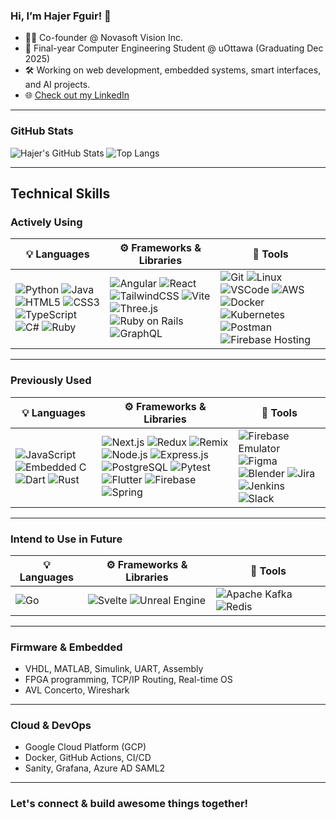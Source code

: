 ### Hi, I’m Hajer Fguir! 👋

- 👩‍💻 Co-founder @ Novasoft Vision Inc.  
- 🧠 Final-year Computer Engineering Student @ uOttawa (Graduating Dec 2025)  
- 🛠️ Working on web development, embedded systems, smart interfaces, and AI projects.  
- 🌐 [Check out my LinkedIn](https://www.linkedin.com/in/hajer-fguir/)

---

### GitHub Stats

![Hajer's GitHub Stats](https://github-readme-stats.vercel.app/api?username=hajerfguir&show_icons=true&count_private=true&theme=react)
![Top Langs](https://github-readme-stats.vercel.app/api/top-langs/?username=hajerfguir&layout=compact&theme=react)

---

## Technical Skills

### Actively Using

| 💡 Languages | ⚙️ Frameworks & Libraries | 🔧 Tools |
|-------------|---------------------------|----------|
| ![Python](https://img.shields.io/badge/Python-3776AB?style=flat&logo=python&logoColor=white) ![Java](https://img.shields.io/badge/Java-007396?style=flat&logo=java&logoColor=white) ![HTML5](https://img.shields.io/badge/HTML5-E34F26?style=flat&logo=html5&logoColor=white) ![CSS3](https://img.shields.io/badge/CSS3-1572B6?style=flat&logo=css3&logoColor=white) ![TypeScript](https://img.shields.io/badge/TypeScript-3178C6?style=flat&logo=typescript&logoColor=white) ![C#](https://img.shields.io/badge/C%23-239120?style=flat&logo=c-sharp&logoColor=white) ![Ruby](https://img.shields.io/badge/Ruby-CC342D?style=flat&logo=ruby&logoColor=white) | ![Angular](https://img.shields.io/badge/Angular-DD0031?style=flat&logo=angular&logoColor=white) ![React](https://img.shields.io/badge/React-20232A?style=flat&logo=react&logoColor=61DAFB) ![TailwindCSS](https://img.shields.io/badge/Tailwind_CSS-38B2AC?style=flat&logo=tailwind-css&logoColor=white) ![Vite](https://img.shields.io/badge/Vite-646CFF?style=flat&logo=vite&logoColor=white) ![Three.js](https://img.shields.io/badge/Three.js-000000?style=flat&logo=three.js&logoColor=white) ![Ruby on Rails](https://img.shields.io/badge/Rails-CC0000?style=flat&logo=rubyonrails&logoColor=white) ![GraphQL](https://img.shields.io/badge/GraphQL-E10098?style=flat&logo=graphql&logoColor=white) | ![Git](https://img.shields.io/badge/Git-F05032?style=flat&logo=git&logoColor=white) ![Linux](https://img.shields.io/badge/Linux-FCC624?style=flat&logo=linux&logoColor=black) ![VSCode](https://img.shields.io/badge/VS_Code-007ACC?style=flat&logo=visual-studio-code&logoColor=white) ![AWS](https://img.shields.io/badge/AWS-232F3E?style=flat&logo=amazon-aws&logoColor=white) ![Docker](https://img.shields.io/badge/Docker-2496ED?style=flat&logo=docker&logoColor=white) ![Kubernetes](https://img.shields.io/badge/Kubernetes-326CE5?style=flat&logo=kubernetes&logoColor=white) ![Postman](https://img.shields.io/badge/Postman-FF6C37?style=flat&logo=postman&logoColor=white) ![Firebase Hosting](https://img.shields.io/badge/Firebase-FFCA28?style=flat&logo=firebase&logoColor=black) |

---

### Previously Used

| 💡 Languages | ⚙️ Frameworks & Libraries | 🔧 Tools |
|-------------|---------------------------|----------|
| ![JavaScript](https://img.shields.io/badge/JavaScript-F7DF1E?style=flat&logo=javascript&logoColor=black) ![Embedded C](https://img.shields.io/badge/Embedded%20C-00599C?style=flat&logo=c&logoColor=white) ![Dart](https://img.shields.io/badge/Dart-0175C2?style=flat&logo=dart&logoColor=white) ![Rust](https://img.shields.io/badge/Rust-000000?style=flat&logo=rust&logoColor=white) | ![Next.js](https://img.shields.io/badge/Next.js-000000?style=flat&logo=next.js&logoColor=white) ![Redux](https://img.shields.io/badge/Redux-764ABC?style=flat&logo=redux&logoColor=white) ![Remix](https://img.shields.io/badge/Remix-000000?style=flat&logo=remix&logoColor=white) ![Node.js](https://img.shields.io/badge/Node.js-339933?style=flat&logo=node.js&logoColor=white) ![Express.js](https://img.shields.io/badge/Express-000000?style=flat&logo=express&logoColor=white) ![PostgreSQL](https://img.shields.io/badge/PostgreSQL-336791?style=flat&logo=postgresql&logoColor=white) ![Pytest](https://img.shields.io/badge/Pytest-3776AB?style=flat&logo=python&logoColor=white) ![Flutter](https://img.shields.io/badge/Flutter-02569B?style=flat&logo=flutter&logoColor=white) ![Firebase](https://img.shields.io/badge/Firebase-FFCA28?style=flat&logo=firebase&logoColor=black) ![Spring](https://img.shields.io/badge/Spring-6DB33F?style=flat&logo=spring&logoColor=white) | ![Firebase Emulator](https://img.shields.io/badge/Firebase_Emulator-FFCA28?style=flat&logo=firebase&logoColor=black) ![Figma](https://img.shields.io/badge/Figma-F24E1E?style=flat&logo=figma&logoColor=white) ![Blender](https://img.shields.io/badge/Blender-F5792A?style=flat&logo=blender&logoColor=white) ![Jira](https://img.shields.io/badge/Jira-0052CC?style=flat&logo=jira&logoColor=white) ![Jenkins](https://img.shields.io/badge/Jenkins-D24939?style=flat&logo=jenkins&logoColor=white) ![Slack](https://img.shields.io/badge/Slack-4A154B?style=flat&logo=slack&logoColor=white) |

---

### Intend to Use in Future

| 💡 Languages | ⚙️ Frameworks & Libraries | 🔧 Tools |
|-------------|---------------------------|----------|
| ![Go](https://img.shields.io/badge/Go-00ADD8?style=flat&logo=go&logoColor=white) | ![Svelte](https://img.shields.io/badge/Svelte-FF3E00?style=flat&logo=svelte&logoColor=white) ![Unreal Engine](https://img.shields.io/badge/Unreal_Engine-313131?style=flat&logo=unrealengine&logoColor=white) | ![Apache Kafka](https://img.shields.io/badge/Kafka-231F20?style=flat&logo=apache-kafka&logoColor=white) ![Redis](https://img.shields.io/badge/Redis-DC382D?style=flat&logo=redis&logoColor=white) |

---

### Firmware & Embedded

- VHDL, MATLAB, Simulink, UART, Assembly  
- FPGA programming, TCP/IP Routing, Real-time OS  
- AVL Concerto, Wireshark

---

### Cloud & DevOps

- Google Cloud Platform (GCP)  
- Docker, GitHub Actions, CI/CD  
- Sanity, Grafana, Azure AD SAML2

---

### Let's connect & build awesome things together!
